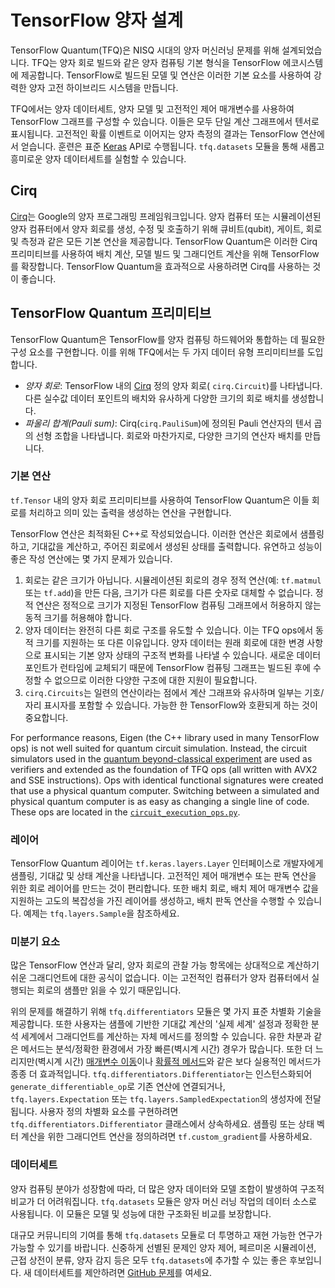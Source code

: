 # TensorFlow 양자 설계

TensorFlow Quantum(TFQ)은 NISQ 시대의 양자 머신러닝 문제를 위해 설계되었습니다. TFQ는 양자 회로 빌드와 같은 양자 컴퓨팅 기본 형식을 TensorFlow 에코시스템에 제공합니다. TensorFlow로 빌드된 모델 및 연산은 이러한 기본 요소를 사용하여 강력한 양자 고전 하이브리드 시스템을 만듭니다.

TFQ에서는 양자 데이터세트, 양자 모델 및 고전적인 제어 매개변수를 사용하여 TensorFlow 그래프를 구성할 수 있습니다. 이들은 모두 단일 계산 그래프에서 텐서로 표시됩니다. 고전적인 확률 이벤트로 이어지는 양자 측정의 결과는 TensorFlow 연산에서 얻습니다. 훈련은 표준 [Keras](https://www.tensorflow.org/guide/keras/overview) API로 수행됩니다. `tfq.datasets` 모듈을 통해 새롭고 흥미로운 양자 데이터세트를 실험할 수 있습니다.

## Cirq

<a href="https://github.com/quantumlib/Cirq" class="external">Cirq</a>는 Google의 양자 프로그래밍 프레임워크입니다. 양자 컴퓨터 또는 시뮬레이션된 양자 컴퓨터에서 양자 회로를 생성, 수정 및 호출하기 위해 큐비트(qubit), 게이트, 회로 및 측정과 같은 모든 기본 연산을 제공합니다. TensorFlow Quantum은 이러한 Cirq 프리미티브를 사용하여 배치 계산, 모델 빌드 및 그래디언트 계산을 위해 TensorFlow를 확장합니다. TensorFlow Quantum을 효과적으로 사용하려면 Cirq를 사용하는 것이 좋습니다.

## TensorFlow Quantum 프리미티브

TensorFlow Quantum은 TensorFlow를 양자 컴퓨팅 하드웨어와 통합하는 데 필요한 구성 요소를 구현합니다. 이를 위해 TFQ에서는 두 가지 데이터 유형 프리미티브를 도입합니다.

- *양자 회로*: TensorFlow 내의 <a href="https://github.com/quantumlib/Cirq" class="external">Cirq</a> 정의 양자 회로( `cirq.Circuit`)를 나타냅니다. 다른 실수값 데이터 포인트의 배치와 유사하게 다양한 크기의 회로 배치를 생성합니다.
- *파울리 합계(Pauli sum)*: Cirq(`cirq.PauliSum`)에 정의된 Pauli 연산자의 텐서 곱의 선형 조합을 나타냅니다. 회로와 마찬가지로, 다양한 크기의 연산자 배치를 만듭니다.

### 기본 연산

`tf.Tensor` 내의 양자 회로 프리미티브를 사용하여 TensorFlow Quantum은 이들 회로를 처리하고 의미 있는 출력을 생성하는 연산을 구현합니다.

TensorFlow 연산은 최적화된 C++로 작성되었습니다. 이러한 연산은 회로에서 샘플링하고, 기대값을 계산하고, 주어진 회로에서 생성된 상태를 출력합니다. 유연하고 성능이 좋은 작성 연산에는 몇 가지 문제가 있습니다.

1. 회로는 같은 크기가 아닙니다. 시뮬레이션된 회로의 경우 정적 연산(예: `tf.matmul` 또는 `tf.add`)을 만든 다음, 크기가 다른 회로를 다른 숫자로 대체할 수 없습니다. 정적 연산은 정적으로 크기가 지정된 TensorFlow 컴퓨팅 그래프에서 허용하지 않는 동적 크기를 허용해야 합니다.
2. 양자 데이터는 완전히 다른 회로 구조를 유도할 수 있습니다. 이는 TFQ ops에서 동적 크기를 지원하는 또 다른 이유입니다. 양자 데이터는 원래 회로에 대한 변경 사항으로 표시되는 기본 양자 상태의 구조적 변화를 나타낼 수 있습니다. 새로운 데이터 포인트가 런타임에 교체되기 때문에 TensorFlow 컴퓨팅 그래프는 빌드된 후에 수정할 수 없으므로 이러한 다양한 구조에 대한 지원이 필요합니다.
3. `cirq.Circuits`는 일련의 연산이라는 점에서 계산 그래프와 유사하며 일부는 기호/자리 표시자를 포함할 수 있습니다. 가능한 한 TensorFlow와 호환되게 하는 것이 중요합니다.

For performance reasons, Eigen (the C++ library used in many TensorFlow ops) is not well suited for quantum circuit simulation. Instead, the circuit simulators used in the <a href="https://ai.googleblog.com/2019/10/quantum-supremacy-using-programmable.html" class="external">quantum beyond-classical experiment</a> are used as verifiers and extended as the foundation of TFQ ops (all written with AVX2 and SSE instructions). Ops with identical functional signatures were created that use a physical quantum computer. Switching between a simulated and physical quantum computer is as easy as changing a single line of code. These ops are located in the <a href="https://github.com/tensorflow/quantum/blob/master/tensorflow_quantum/core/ops/circuit_execution_ops.py" class="external"><code>circuit_execution_ops.py</code></a>.

### 레이어

TensorFlow Quantum 레이어는 `tf.keras.layers.Layer` 인터페이스로 개발자에게 샘플링, 기대값 및 상태 계산을 나타냅니다. 고전적인 제어 매개변수 또는 판독 연산을 위한 회로 레이어를 만드는 것이 편리합니다. 또한 배치 회로, 배치 제어 매개변수 값을 지원하는 고도의 복잡성을 가진 레이어를 생성하고, 배치 판독 연산을 수행할 수 있습니다. 예제는 `tfq.layers.Sample`을 참조하세요.

### 미분기 요소

많은 TensorFlow 연산과 달리, 양자 회로의 관찰 가능 항목에는 상대적으로 계산하기 쉬운 그래디언트에 대한 공식이 없습니다. 이는 고전적인 컴퓨터가 양자 컴퓨터에서 실행되는 회로의 샘플만 읽을 수 있기 때문입니다.

위의 문제를 해결하기 위해 `tfq.differentiators` 모듈은 몇 가지 표준 차별화 기술을 제공합니다. 또한 사용자는 샘플에 기반한 기대값 계산의 '실제 세계' 설정과 정확한 분석 세계에서 그래디언트를 계산하는 자체 메서드를 정의할 수 있습니다. 유한 차분과 같은 메서드는 분석/정확한 환경에서 가장 빠른(벽시계 시간) 경우가 많습니다. 또한 더 느리지만(벽시계 시간) <a href="https://arxiv.org/abs/1811.11184" class="external">매개변수 이동</a>이나 <a href="https://arxiv.org/abs/1901.05374" class="external">확률적 메서드</a>와 같은 보다 실용적인 메서드가 종종 더 효과적입니다. `tfq.differentiators.Differentiator`는 인스턴스화되어 `generate_differentiable_op`로 기존 연산에 연결되거나, `tfq.layers.Expectation` 또는 `tfq.layers.SampledExpectation`의 생성자에 전달됩니다. 사용자 정의 차별화 요소를 구현하려면 `tfq.differentiators.Differentiator` 클래스에서 상속하세요. 샘플링 또는 상태 벡터 계산을 위한 그래디언트 연산을 정의하려면 `tf.custom_gradient`를 사용하세요.

### 데이터세트

양자 컴퓨팅 분야가 성장함에 따라, 더 많은 양자 데이터와 모델 조합이 발생하여 구조적 비교가 더 어려워집니다. `tfq.datasets` 모듈은 양자 머신 러닝 작업의 데이터 소스로 사용됩니다. 이 모듈은 모델 및 성능에 대한 구조화된 비교를 보장합니다.

대규모 커뮤니티의 기여를 통해 `tfq.datasets` 모듈로 더 투명하고 재현 가능한 연구가 가능할 수 있기를 바랍니다. 신중하게 선별된 문제인 양자 제어, 페르미온 시뮬레이션, 근접 상전이 분류, 양자 감지 등은 모두 `tfq.datasets`에 추가할 수 있는 좋은 후보입니다. 새 데이터세트를 제안하려면 <a href="https://github.com/tensorflow/quantum/issues">GitHub 문제</a>를 여세요.

